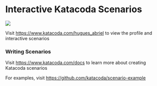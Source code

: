 # Interactive Katacoda Scenarios

[![](http://shields.katacoda.com/katacoda/hugues_abriel/count.svg)](https://www.katacoda.com/hugues_abriel "Get your profile on Katacoda.com")

Visit https://www.katacoda.com/hugues_abriel to view the profile and interactive scenarios

### Writing Scenarios
Visit https://www.katacoda.com/docs to learn more about creating Katacoda scenarios

For examples, visit https://github.com/katacoda/scenario-example
